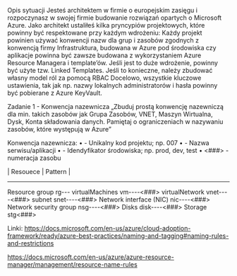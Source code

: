 Opis sytuacji 
Jesteś architektem w firmie o europejskim zasięgu i rozpoczynasz w swojej firmie budowanie rozwiązań opartych o Microsoft Azure. 
Jako architekt ustaliłeś kilka pryncypiów projektowych, które powinny być respektowane przy każdym wdrożeniu: 
Każdy projekt powinien używać konwencji nazw dla grup i zasobów zgodnych z konwencją firmy 
Infrastruktura, budowana w Azure pod środowiska czy aplikacje powinna być zawsze budowana z wykorzystaniem Azure Resource Managera i template’ów. Jeśli jest to duże wdrożenie, powinny być użyte tzw. Linked Templates. 
Jeśli to konieczne, należy zbudować własny model ról za pomocą RBAC 
Docelowo, wszystkie kluczowe ustawienia, tak jak np. nazwy lokalnych administratorów i hasła powinny być pobierane z Azure KeyVault.


Zadanie 1 - Konwencja nazewnicza 
„Zbuduj prostą konwencję nazewniczą dla min. takich zasobów jak Grupa Zasobów, VNET, Maszyn Wirtualna, Dysk, Konta składowania danych. Pamiętaj o ograniczeniach w nazywaniu zasobów, które występują w Azure” 
  

Konwencja nazewnicza: 
• <project code> - Unikalny kod projektu; np. 007 
• <service name> - Nazwa serwisu/aplikacji 
• <environment> - Idendyfikator środowiska; np. prod, dev, test 
• <###> - numeracja zasobu 
 
 
| Resouece | Pattern                                           |
----------- ----------------------------------------------------
Resource group 
rg-<project code>-<service name>-<environment> 
virtualMachines 
vm-<project code>-<service name>-<environment>-<###> 
virtualNetwork 
vnet-<project code>-<service name>-<environment>-<###> 
subnet 
snet-<project code>-<service name>-<environment>-<###> 
Network interface (NIC) 
nic-<project code>-<service name>-<environment>-<###> 
Network security group 
nsg-<project code>-<service name>-<environment>-<###> 
Disks 
disk-<project code>-<service name>-<environment>-<###> 
Storage 
stg<project code><service name><environment><###> 
 
 
 
 
Linki: 
https://docs.microsoft.com/en-us/azure/cloud-adoption-framework/ready/azure-best-practices/naming-and-tagging#naming-rules-and-restrictions 
 
https://docs.microsoft.com/en-us/azure/azure-resource-manager/management/resource-name-rules 
  
